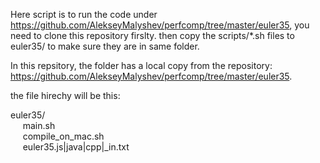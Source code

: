 Here script is to run the code under https://github.com/AlekseyMalyshev/perfcomp/tree/master/euler35, you need to clone this repository firslty.
then copy the scripts/*.sh files to euler35/ to make sure they are in same folder.

In this repsitory, the folder has a local copy from the repository: https://github.com/AlekseyMalyshev/perfcomp/tree/master/euler35.

the file hirechy will be this:

euler35/
<br>&nbsp;&nbsp;&nbsp;&nbsp;    main.sh
<br>&nbsp;&nbsp;&nbsp;&nbsp;    compile_on_mac.sh
<br>&nbsp;&nbsp;&nbsp;&nbsp;    euler35.js|java|cpp|_in.txt


